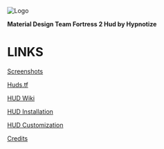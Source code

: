 ![Logo](https://i.imgur.com/oG7xN4t.png)

**Material Design Team Fortress 2 Hud by Hypnotize**

<a>LINKS</a>
====

[Screenshots](https://imgur.com/a/4sgZ1)

[Huds.tf](https://huds.tf/forum/showthread.php?tid=668)

[HUD Wiki](https://github.com/Hypnootize/Hypnotize-Hud/wiki)

[HUD Installation](https://github.com/Hypnootize/Hypnotize-Hud/wiki/Installation)

[HUD Customization](https://github.com/Hypnootize/Hypnotize-Hud/wiki/Customization)

[Credits](https://github.com/Hypnootize/Hypnotize-Hud/wiki/Credits)

